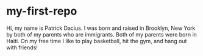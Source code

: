 # my-first-repo 
Hi, my name is Patrick Dacius. I was born and raised in Brooklyn, New York by both of my parents who are immigrants. Both of my parents were born in Haiti. On my free time I like to play basketball, hit the gym, and hang out with friends! 